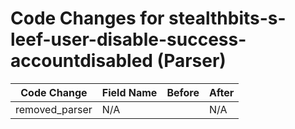 # Code Changes for stealthbits-s-leef-user-disable-success-accountdisabled (Parser)

| Code Change | Field Name | Before | After |
|-------------|------------|--------|-------|
| removed_parser | N/A |  | N/A |